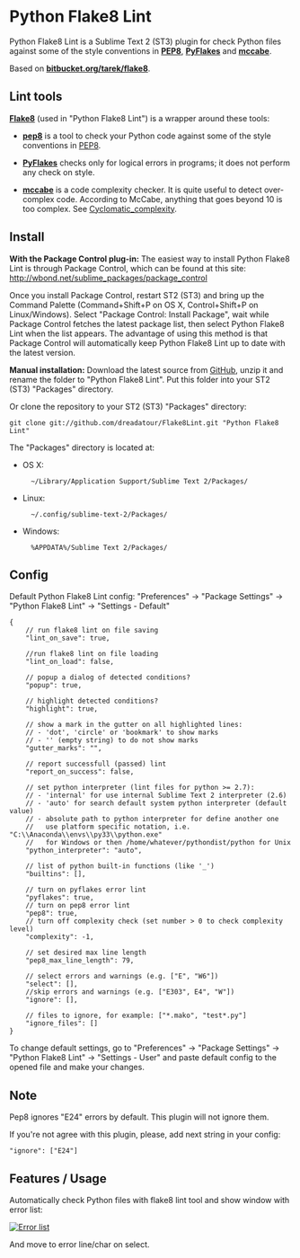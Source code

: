 Python Flake8 Lint
==================

Python Flake8 Lint is a Sublime Text 2 (ST3) plugin for check Python files against some of the style conventions in **[PEP8](http://www.python.org/dev/peps/pep-0008/)**, **[PyFlakes](https://launchpad.net/pyflakes)** and **[mccabe](http://nedbatchelder.com/blog/200803/python_code_complexity_microtool.html)**.

Based on **[bitbucket.org/tarek/flake8](https://bitbucket.org/tarek/flake8)**.


Lint tools
----------

**[Flake8](http://pypi.python.org/pypi/flake8)** (used in "Python Flake8 Lint") is a wrapper around these tools:

* **[pep8](http://pypi.python.org/pypi/pep8)** is a tool to check your Python code against some of the style conventions in [PEP8](http://www.python.org/dev/peps/pep-0008/).

* **[PyFlakes](https://launchpad.net/pyflakes)** checks only for logical errors in programs; it does not perform any check on style.

* **[mccabe](http://nedbatchelder.com/blog/200803/python_code_complexity_microtool.html)** is a code complexity checker. It is quite useful to detect over-complex code. According to McCabe, anything that goes beyond 10 is too complex. See [Cyclomatic_complexity](https://en.wikipedia.org/wiki/Cyclomatic_complexity).


Install
-------

**With the Package Control plug-in:** The easiest way to install Python Flake8 Lint is through Package Control, which can be found at this site: http://wbond.net/sublime_packages/package_control

Once you install Package Control, restart ST2 (ST3) and bring up the Command Palette (Command+Shift+P on OS X, Control+Shift+P on Linux/Windows). Select "Package Control: Install Package", wait while Package Control fetches the latest package list, then select Python Flake8 Lint when the list appears. The advantage of using this method is that Package Control will automatically keep Python Flake8 Lint up to date with the latest version.

**Manual installation:** Download the latest source from [GitHub](https://github.com/dreadatour/Flake8Lint/zipball/master), unzip it and rename the folder to "Python Flake8 Lint". Put this folder into your ST2 (ST3) "Packages" directory.

Or clone the repository to your ST2 (ST3) "Packages" directory:

    git clone git://github.com/dreadatour/Flake8Lint.git "Python Flake8 Lint"

The "Packages" directory is located at:

* OS X:

        ~/Library/Application Support/Sublime Text 2/Packages/

* Linux:

        ~/.config/sublime-text-2/Packages/

* Windows:

        %APPDATA%/Sublime Text 2/Packages/


Config
------

Default Python Flake8 Lint config: "Preferences" -> "Package Settings" -> "Python Flake8 Lint" -> "Settings - Default"

	{
		// run flake8 lint on file saving
		"lint_on_save": true,

		//run flake8 lint on file loading
		"lint_on_load": false,

		// popup a dialog of detected conditions?
		"popup": true,

		// highlight detected conditions?
		"highlight": true,

		// show a mark in the gutter on all highlighted lines:
		// - 'dot', 'circle' or 'bookmark' to show marks
		// - '' (empty string) to do not show marks
		"gutter_marks": "",

		// report successfull (passed) lint
		"report_on_success": false,

		// set python interpreter (lint files for python >= 2.7):
		// - 'internal' for use internal Sublime Text 2 interpreter (2.6)
		// - 'auto' for search default system python interpreter (default value)
		// - absolute path to python interpreter for define another one
		//   use platform specific notation, i.e. "C:\\Anaconda\\envs\\py33\\python.exe"
		//   for Windows or then /home/whatever/pythondist/python for Unix
		"python_interpreter": "auto",

		// list of python built-in functions (like '_')
		"builtins": [],

		// turn on pyflakes error lint
		"pyflakes": true,
		// turn on pep8 error lint
		"pep8": true,
		// turn off complexity check (set number > 0 to check complexity level)
		"complexity": -1,

		// set desired max line length
		"pep8_max_line_length": 79,

		// select errors and warnings (e.g. ["E", "W6"])
		"select": [],
		//skip errors and warnings (e.g. ["E303", E4", "W"])
		"ignore": [],

		// files to ignore, for example: ["*.mako", "test*.py"]
		"ignore_files": []
	}

To change default settings, go to "Preferences" -> "Package Settings" -> "Python Flake8 Lint" -> "Settings - User" and paste default config to the opened file and make your changes.


Note
----

Pep8 ignores "E24" errors by default. This plugin will not ignore them.

If you're not agree with this plugin, please, add next string in your config:

    "ignore": ["E24"]


Features / Usage
----------------

Automatically check Python files with flake8 lint tool and show window with error list:

[![Error list](http://habrastorage.org/storage2/5ac/5f2/ded/5ac5f2ded857d962d1ca78da087a65f7.png)](http://habrastorage.org/storage2/5ac/5f2/ded/5ac5f2ded857d962d1ca78da087a65f7.png)

And move to error line/char on select.
